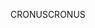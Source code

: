 <span data-ttu-id="696c5-101">CRONUS</span><span class="sxs-lookup"><span data-stu-id="696c5-101">CRONUS</span></span>